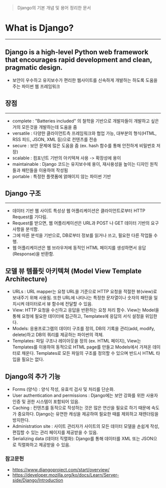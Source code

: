 > Django의 기본 개념 및 용어 정리한 문서

# What is Django?

---

## Django is a high-level Python web framework that encourages rapid development and clean, pragmatic design.

- 보안이 우수하고 유지보수가 편리한 웹사이트를 신속하게 개발하는 하도록 도움을 주는 파이썬 웹 프레임워크

## 장점

---

- complete : "Batteries included" 의 철학을 기반으로 개발자들이 개발하고 싶은 거의 모든것을 개발하는데 도움을 줌
- versatile : 다양한 클라이언트측 프레임워크와 협업 가능, 대부분의 형식(HTML, RSS 피드, JSON, XML 등)으로 컨텐츠를 전송
- secure : 보안 문제에 많은 도움을 줌 (ex. hash 함수를 통해 안전하게 비밀번호 저장)
- scalable : 컴포넌트 기반의 아키텍쳐 사용 -> 확장성에 용이
- maintainable : Django 코드는 유지보수에 용이, 재사용성을 높이는 디자인 원칙들과 패턴들을 이용하여 작성됨
- portable : 특정한 플랫폼에 얽매이지 않는 파이썬 기반

## Django 구조

---

- 데이터 기반 웹 사이트 특성상 웹 어플리케이션은 클라이언트로부터 HTTP Request를 기다림.
- Request를 받으면, 웹 어플리케이션은 URL과 POST 나 GET 데이터 기반의 요구사항을 분석함.
- 그에 따른 분석을 기반으로, DB로부터 정보를 읽거나 쓰고, 필요한 다른 작업들 수행.
- 웹 어플리케이션은 웹 브라우저에 동적인 HTML 페이지를 생성하면서 응답(Response)을 반환함.

<h2>모델 뷰 템플릿 아키텍쳐 (Model View Template Architecture)</h2>

- URLs : URL mapper는 요청 URL을 기준으로 HTTP 요청을 적절한 뷰(view)로 보내주기 위해 사용됨. 또한 URL에 나타나는 특정한 문자열이나 숫자의 패턴을 일치시켜 데이터로서 뷰 함수에 전달할 수 있음.
- View: HTTP 요청을 수신하고 응답을 반환하는 요청 처리 함수. View는 Model을 통해 요청에 필요한 데이터에 접근하고, Templates에 응답의 서식 설정을 위임한다.
- Models: 응용프로그램의 데이터 구조를 정의, DB의 기록을 관리(add, modify, delete)하고 DB의 쿼리를 제공하는 파이썬의 객체.
- Templates: 파일 구조나 레이아웃을 정의 (ex. HTML 페이지), View는 Templates를 이용하여 동적으로 HTML page를 만들고 Models에서 가져온 데이터로 채운다. Templates로 모든 파일의 구조를 정의할 수 있으며 반드시 HTML 타입을 필요는 없다.

## Django의 추가 기능

- Forms (양식) : 양식 작성, 유효석 검사 및 처리를 단순화.
- User authentication and permissions : Django에는 보안 강화를 위한 사용자 인증 및 권한 시스템이 포함되어 있음.
- Caching : 컨텐츠를 동적으로 작성하는 것은 많은 연산을 필요로 하기 때문에 속도가 중요하다. Django는 유연한 캐싱을 제공하여 필요한 때를 제외하고 재렌더링을 방지한다.
- Administration site : 사이트 관리자가 사이트의 모든 데이터 모델을 손쉽게 작성, 편집할 수 있는 관리 페이지를 제공받을 수 있음.
- Serializing data (데이터 직렬화): Django를 통해 데이터를 XML 또는 JSON으로 직렬화하고 제공받을 수 있음.

### 참고문헌

- https://www.djangoproject.com/start/overview/
- https://developer.mozilla.org/ko/docs/Learn/Server-side/Django/Introduction

